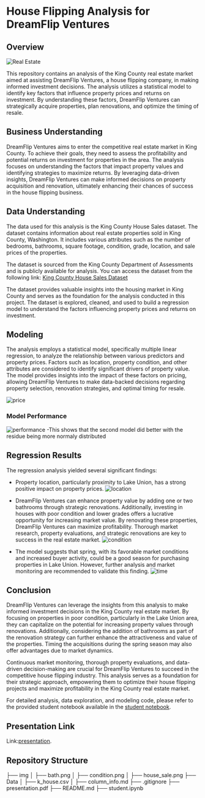 # House Flipping Analysis for DreamFlip Ventures

## Overview
![Real Estate](img/house_sale.jpg)

This repository contains an analysis of the King County real estate market aimed at assisting DreamFlip Ventures, a house flipping company, in making informed investment decisions. The analysis utilizes a statistical model to identify key factors that influence property prices and returns on investment. By understanding these factors, DreamFlip Ventures can strategically acquire properties, plan renovations, and optimize the timing of resale.

## Business Understanding
DreamFlip Ventures aims to enter the competitive real estate market in King County. To achieve their goals, they need to assess the profitability and potential returns on investment for properties in the area. The analysis focuses on understanding the factors that impact property values and identifying strategies to maximize returns. By leveraging data-driven insights, DreamFlip Ventures can make informed decisions on property acquisition and renovation, ultimately enhancing their chances of success in the house flipping business.

## Data Understanding
The data used for this analysis is the King County House Sales dataset. The dataset contains information about real estate properties sold in King County, Washington. It includes various attributes such as the number of bedrooms, bathrooms, square footage, condition, grade, location, and sale prices of the properties.

The dataset is sourced from the King County Department of Assessments and is publicly available for analysis. You can access the dataset from the following link: [King County House Sales Dataset](https://www.kingcounty.gov/depts/assessor/Reports/gis-salesresearch.aspx)

The dataset provides valuable insights into the housing market in King County and serves as the foundation for the analysis conducted in this project. The dataset is explored, cleaned, and used to build a regression model to understand the factors influencing property prices and returns on investment.

## Modeling
The analysis employs a statistical model, specifically multiple linear regression, to analyze the relationship between various predictors and property prices. Factors such as location, property condition, and other attributes are considered to identify significant drivers of property value. The model provides insights into the impact of these factors on pricing, allowing DreamFlip Ventures to make data-backed decisions regarding property selection, renovation strategies, and optimal timing for resale.

![price](img/priced.png)


### Model Performance 
![performance](img/model22.png)
-This shows that the second model did better with the residue being more normaly distributed


## Regression Results
The regression analysis yielded several significant findings:

- Property location, particularly proximity to Lake Union, has a strong positive impact on property prices.
![location](img/location.jpg)

- DreamFlip Ventures can enhance property value by adding one or two bathrooms through strategic renovations. Additionally, investing in houses with poor condition and lower grades offers a lucrative opportunity for increasing market value. By renovating these properties, DreamFlip Ventures can maximize profitability. Thorough market research, property evaluations, and strategic renovations are key to success in the real estate market.
![condition](img/condition.png)

- The model suggests that spring, with its favorable market conditions and increased buyer activity, could be a good season for purchasing properties in Lake Union. However, further analysis and market monitoring are recommended to validate this finding.
![time](img/time.jpg)

## Conclusion
DreamFlip Ventures can leverage the insights from this analysis to make informed investment decisions in the King County real estate market. By focusing on properties in poor condition, particularly in the Lake Union area, they can capitalize on the potential for increasing property values through renovations. Additionally, considering the addition of bathrooms as part of the renovation strategy can further enhance the attractiveness and value of the properties. Timing the acquisitions during the spring season may also offer advantages due to market dynamics.

Continuous market monitoring, thorough property evaluations, and data-driven decision-making are crucial for DreamFlip Ventures to succeed in the competitive house flipping industry. This analysis serves as a foundation for their strategic approach, empowering them to optimize their house flipping projects and maximize profitability in the King County real estate market.

For detailed analysis, data exploration, and modeling code, please refer to the provided student notebook available in the [student notebook](https://github.com/u-mar/Phase-2-Project/blob/main/student.ipynb).

## Presentation Link 
Link:[presentation](https://github.com/u-mar/Phase-2-Project/blob/main/presentation.pdf).

## Repository Structure
├── img
│   ├── bath.png
│   ├── condition.png
│   ├── house_sale.png
├── Data
│   ├── k_house.csv
│   ├── column_info.md
├── .gitignore
├── presentation.pdf
├── README.md
├── student.ipynb


